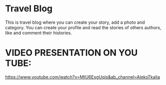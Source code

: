 # Travel Blog

This is travel blog where you can create your story, add a photo and category.
You can create your profile and read the stories of others authors, like and comment their histories.

# VIDEO PRESENTATION ON YOU TUBE:

https://www.youtube.com/watch?v=MtU6EsgUqis&ab_channel=AleksTkalia
